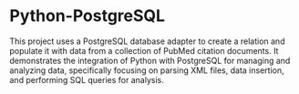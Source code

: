 # Python-PostgreSQL
This project uses a PostgreSQL database adapter to create a relation and populate it with data from a collection of PubMed citation documents. It demonstrates the integration of Python with PostgreSQL for managing and analyzing data, specifically focusing on parsing XML files, data insertion, and performing SQL queries for analysis.
